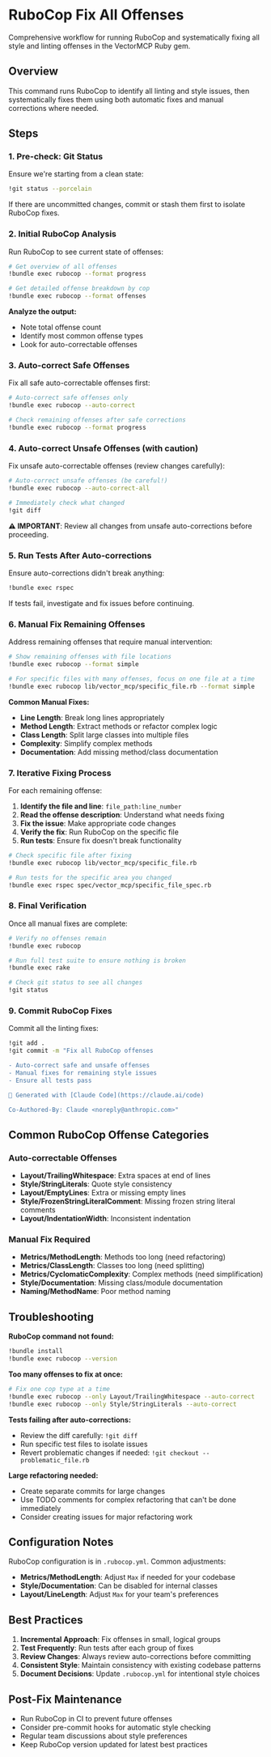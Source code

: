 # RuboCop Fix All Offenses

Comprehensive workflow for running RuboCop and systematically fixing all style and linting offenses in the VectorMCP Ruby gem.

## Overview

This command runs RuboCop to identify all linting and style issues, then systematically fixes them using both automatic fixes and manual corrections where needed.

## Steps

### 1. Pre-check: Git Status

Ensure we're starting from a clean state:

```bash
!git status --porcelain
```

If there are uncommitted changes, commit or stash them first to isolate RuboCop fixes.

### 2. Initial RuboCop Analysis

Run RuboCop to see current state of offenses:

```bash
# Get overview of all offenses
!bundle exec rubocop --format progress

# Get detailed offense breakdown by cop
!bundle exec rubocop --format offenses
```

**Analyze the output:**
- Note total offense count
- Identify most common offense types
- Look for auto-correctable offenses

### 3. Auto-correct Safe Offenses

Fix all safe auto-correctable offenses first:

```bash
# Auto-correct safe offenses only
!bundle exec rubocop --auto-correct

# Check remaining offenses after safe corrections
!bundle exec rubocop --format progress
```

### 4. Auto-correct Unsafe Offenses (with caution)

Fix unsafe auto-correctable offenses (review changes carefully):

```bash
# Auto-correct unsafe offenses (be careful!)
!bundle exec rubocop --auto-correct-all

# Immediately check what changed
!git diff
```

**⚠️ IMPORTANT**: Review all changes from unsafe auto-corrections before proceeding.

### 5. Run Tests After Auto-corrections

Ensure auto-corrections didn't break anything:

```bash
!bundle exec rspec
```

If tests fail, investigate and fix issues before continuing.

### 6. Manual Fix Remaining Offenses

Address remaining offenses that require manual intervention:

```bash
# Show remaining offenses with file locations
!bundle exec rubocop --format simple

# For specific files with many offenses, focus on one file at a time
!bundle exec rubocop lib/vector_mcp/specific_file.rb --format simple
```

**Common Manual Fixes:**
- **Line Length**: Break long lines appropriately
- **Method Length**: Extract methods or refactor complex logic
- **Class Length**: Split large classes into multiple files
- **Complexity**: Simplify complex methods
- **Documentation**: Add missing method/class documentation

### 7. Iterative Fixing Process

For each remaining offense:

1. **Identify the file and line**: `file_path:line_number`
2. **Read the offense description**: Understand what needs fixing
3. **Fix the issue**: Make appropriate code changes
4. **Verify the fix**: Run RuboCop on the specific file
5. **Run tests**: Ensure fix doesn't break functionality

```bash
# Check specific file after fixing
!bundle exec rubocop lib/vector_mcp/specific_file.rb

# Run tests for the specific area you changed
!bundle exec rspec spec/vector_mcp/specific_file_spec.rb
```

### 8. Final Verification

Once all manual fixes are complete:

```bash
# Verify no offenses remain
!bundle exec rubocop

# Run full test suite to ensure nothing is broken
!bundle exec rake

# Check git status to see all changes
!git status
```

### 9. Commit RuboCop Fixes

Commit all the linting fixes:

```bash
!git add .
!git commit -m "Fix all RuboCop offenses

- Auto-correct safe and unsafe offenses
- Manual fixes for remaining style issues
- Ensure all tests pass

🤖 Generated with [Claude Code](https://claude.ai/code)

Co-Authored-By: Claude <noreply@anthropic.com>"
```

## Common RuboCop Offense Categories

### Auto-correctable Offenses
- **Layout/TrailingWhitespace**: Extra spaces at end of lines
- **Style/StringLiterals**: Quote style consistency
- **Layout/EmptyLines**: Extra or missing empty lines
- **Style/FrozenStringLiteralComment**: Missing frozen string literal comments
- **Layout/IndentationWidth**: Inconsistent indentation

### Manual Fix Required
- **Metrics/MethodLength**: Methods too long (need refactoring)
- **Metrics/ClassLength**: Classes too long (need splitting)
- **Metrics/CyclomaticComplexity**: Complex methods (need simplification)
- **Style/Documentation**: Missing class/module documentation
- **Naming/MethodName**: Poor method naming

## Troubleshooting

**RuboCop command not found:**
```bash
!bundle install
!bundle exec rubocop --version
```

**Too many offenses to fix at once:**
```bash
# Fix one cop type at a time
!bundle exec rubocop --only Layout/TrailingWhitespace --auto-correct
!bundle exec rubocop --only Style/StringLiterals --auto-correct
```

**Tests failing after auto-corrections:**
- Review the diff carefully: `!git diff`
- Run specific test files to isolate issues
- Revert problematic changes if needed: `!git checkout -- problematic_file.rb`

**Large refactoring needed:**
- Create separate commits for large changes
- Use TODO comments for complex refactoring that can't be done immediately
- Consider creating issues for major refactoring work

## Configuration Notes

RuboCop configuration is in `.rubocop.yml`. Common adjustments:

- **Metrics/MethodLength**: Adjust `Max` if needed for your codebase
- **Style/Documentation**: Can be disabled for internal classes
- **Layout/LineLength**: Adjust `Max` for your team's preferences

## Best Practices

1. **Incremental Approach**: Fix offenses in small, logical groups
2. **Test Frequently**: Run tests after each group of fixes
3. **Review Changes**: Always review auto-corrections before committing
4. **Consistent Style**: Maintain consistency with existing codebase patterns
5. **Document Decisions**: Update `.rubocop.yml` for intentional style choices

## Post-Fix Maintenance

- Run RuboCop in CI to prevent future offenses
- Consider pre-commit hooks for automatic style checking
- Regular team discussions about style preferences
- Keep RuboCop version updated for latest best practices